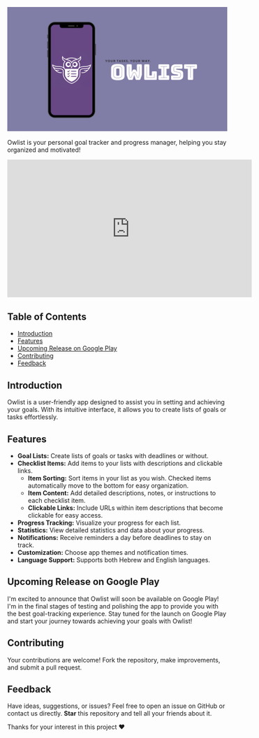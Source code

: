 ![Image Alt Text](ReadmeAssets/appCover.png)

Owlist is your personal goal tracker and progress manager, helping you stay organized and motivated!

<!DOCTYPE html>
<html>
<head>
  <title>Embedded Video</title>
</head>
<body>
  <iframe width="560" height="315" src="https://www.youtube.com/embed/EV7poyW58cg" frameborder="0" allowfullscreen></iframe>
</body>
</html>

## Table of Contents
- [Introduction](#introduction)
- [Features](#features)
- [Upcoming Release on Google Play](#upcoming-release-on-google-play)
- [Contributing](#contributing)
- [Feedback](#feedback)

## Introduction
Owlist is a user-friendly app designed to assist you in setting and achieving your goals. With its intuitive interface, it allows you to create lists of goals or tasks effortlessly.

## Features
- **Goal Lists:** Create lists of goals or tasks with deadlines or without.
-  **Checklist Items:** Add items to your lists with descriptions and clickable links.
    - **Item Sorting:** Sort items in your list as you wish. Checked items automatically move to the bottom for easy organization.
    -  **Item Content:** Add detailed descriptions, notes, or instructions to each checklist item.
    -  **Clickable Links:** Include URLs within item descriptions that become clickable for easy access.
- **Progress Tracking:** Visualize your progress for each list.
- **Statistics:** View detailed statistics and data about your progress.
- **Notifications:** Receive reminders a day before deadlines to stay on track.
- **Customization:** Choose app themes and notification times.
- **Language Support:** Supports both Hebrew and English languages.

## Upcoming Release on Google Play
I'm excited to announce that Owlist will soon be available on Google Play! I'm in the final stages of testing and polishing the app to provide you with the best goal-tracking experience. Stay tuned for the launch on Google Play and start your journey towards achieving your goals with Owlist!

## Contributing
Your contributions are welcome! Fork the repository, make improvements, and submit a pull request.

## Feedback
Have ideas, suggestions, or issues? Feel free to open an issue on GitHub or contact us directly.
**Star**  this repository and tell all your friends about it.

Thanks for your interest in this project ❤️

